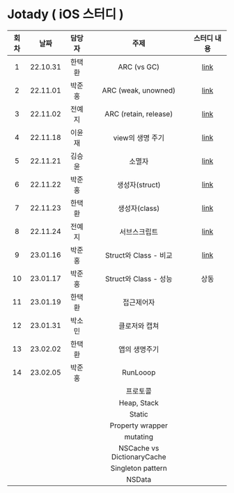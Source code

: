 # Jotady ( iOS 스터디 )

| 회차 | 날짜 | 담당자 | 주제 | 스터디 내용 |
|:---:|:---:|:---:|:---:|:---:|
|1|22.10.31|한택환|ARC (vs GC)|[link](https://github.com/Chilli-Saewoo/Jotady/discussions/2)|
|2|22.11.01|박준홍|ARC (weak, unowned)|[link](https://github.com/Chilli-Saewoo/Jotady/discussions/6)|
|3|22.11.02|전예지|ARC (retain, release)|[link](https://github.com/Chilli-Saewoo/Jotady/discussions/7)|
|4|22.11.18|이윤재|view의 생명 주기|[link](https://github.com/Chilli-Saewoo/Jotady/discussions/8)|
|5|22.11.21|김승윤|소멸자|[link](https://github.com/Chilli-Saewoo/Jotady/discussions/9)|
|6|22.11.22|박준홍|생성자(struct)|[link](https://github.com/Chilli-Saewoo/Jotady/discussions/11)|
|7|22.11.23|한택환|생성자(class)|[link](https://github.com/Chilli-Saewoo/Jotady/discussions/12)|
|8|22.11.24|전예지|서브스크립트|[link](https://github.com/Chilli-Saewoo/Jotady/discussions/14)|
|9|23.01.16|박준홍|Struct와 Class - 비교|[link](https://github.com/Chilli-Saewoo/Jotady/discussions/20) |
|10|23.01.17|박준홍|Struct와 Class - 성능|상동|
|11|23.01.19|한택환|접근제어자| |
|12|23.01.31|박소민|클로저와 캡쳐| |
|13|23.02.02|한택환|앱의 생명주기| |
|14|23.02.05|박준홍|RunLooop| |
|| | |프로토콜| |
|| | |Heap, Stack| |
|| | |Static| |
|| | |Property wrapper| |
|| | |mutating| |
|| | |NSCache vs DictionaryCache| |
|| | |Singleton pattern| |
|| | | NSData | |



